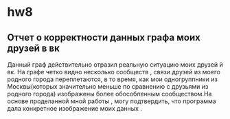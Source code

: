 # hw8
## Отчет о корректности данных графа моих друзей в вк
Данный граф действительно отразил реальную ситуацию моих друзей й вк. На графе четко видно несколько сообществ , связи друзей из моего родного города переплетаются, в то время, как мои одногруппники из Москвы(которых значительно меньше по сравнению с друзьями из родного города) изображены более обособленным сообществом.На основе проделанной мной работы , могу подтвердить, что программа дала конкретное изображение моих данных .
